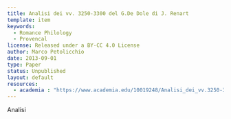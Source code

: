 ```yaml
---
title: Analisi dei vv. 3250-3300 del G.De Dole di J. Renart 
template: item
keywords: 
  - Romance Philology
  - Provencal
license: Released under a BY-CC 4.0 License
author: Marco Petolicchio
date: 2013-09-01
type: Paper
status: Unpublished
layout: default
resources: 
  - academia : "https://www.academia.edu/10019248/Analisi_dei_vv.3250-3300_del_G._De_Dole_di_Jean_Renart"
---
```


Analisi 